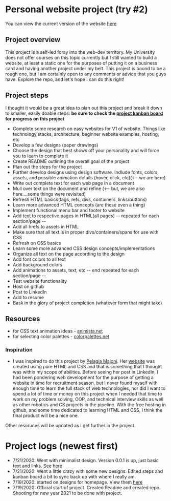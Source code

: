 # Personal website project (try #2) 

You can view the current version of the website [here](https://roderick-bishop11.github.io/codingProjects/)

## Project overview

This project is a self-led foray into the web-dev territory. My University does not offer courses on this topic currently but I still wanted to build a website, at least a static one
for the purposes of putting it on a business card and having another project under my belt. This project is bound to be a rough one, but I am certainly open to any comments or advice that
you guys have. Explore the repo, and let's hope I can do this right!

## Project steps
I thought it would be a great idea to plan out this project and break it down to smaller, easily doable steps: **be sure to check the [project kanban board](https://github.com/users/roderick-bishop11/projects/1) for progress on this project**

* Complete some research on easy websites for V1 of website. Things like technology stacks, architecture, beginner website examples, hosting, etc 
* Develop a few designs (paper drawings)
* Choose the design that best shows off your personality and will force you to learn to complete it 
* Create README outlining the overall goal of the project 
* Plan out the steps for the project 
* Further develop designs using design software. Indlude fonts, colors, assets, and possible animation details (hover, click, etc)(<-- we are here)
* Write out complete text for each web page in a document
* Mull over text on the document and refine (<-- but, we are also here....some things were revisited)
* Refresh HTML basics(tags, refs, divs, containers, links/buttons)
* Learn more advanced HTML concepts (are these even a thing)
* Implement functional menu bar and footer to website
* Add text to respective pages in HTML(all pages)
-- repeated for each section/page --
* Add all hrefs to assets in HTML
* Make sure that all text is in proper divs/containers/spans for use with CSS
* Refresh on CSS basics
* Learn some more advanced CSS design concepts/implementations
* Organize all text on the page according to the design
* Add font colors to all text
* Add background colors
* Add animations to assets, text, etc
-- end repeated for each section/page --
* Test website functionality
* Host on github
* Post to LinkedIn
* Add to resume
* Bask in the glory of project completion (whatever form that might take)


## Resources



* for CSS text animation ideas - [animista.net](https://animista.net/)
* for selecting color palettes - [colorpalettes.net](https://colorpalettes.net/)
### Inspiration
* I was inspired to do this project by [Pelagia Majoni](https://www.linkedin.com/in/pmajoni/). Her [website](https://pmajon.github.io/i/) was created using pure HTML and CSS and that is something that I thought was within my scope of abilities. Before seeing her post in LinkedIn, I had been pondering web development for the purpose of getting a website in time for recruitment season, but I never found myself with enough time to learn the full stack of web technologies, nor did I want to spend a lot of time or money on this project when I needed that time to work on my problem solving, OOP, and technical interview skills as well as other robotics and CS projects in the pipeline. With the free hosting in github, and some time dedicated to learning HTML and CSS, I think the final product will be a nice one.

Other resoruces will be updated as I get further in the project. 


# Project logs (newest first)
* 7/21/2020: Went with minimalist design. Version 0.0.1 is up, just basic text and links. See [here](https://roderick-bishop11.github.io/codingProjects/) 
* 7/21/2020: Went a little crazy with some new designs. Edited steps and kanban board a bit to sync back up with where I really am. 
* 7/19/2020: started on designs for homepage. View them [here](https://github.com/roderick-bishop11/codingProjects/tree/master/Personal%20Website/Concepts)
* 7/19/2020: Official start of project. Created Readme and created repo. Shooting for new year 2021 to be done with project. 
